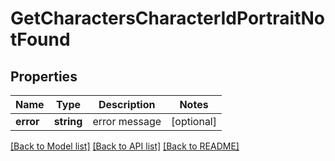 # GetCharactersCharacterIdPortraitNotFound

## Properties
Name | Type | Description | Notes
------------ | ------------- | ------------- | -------------
**error** | **string** | error message | [optional] 

[[Back to Model list]](../README.md#documentation-for-models) [[Back to API list]](../README.md#documentation-for-api-endpoints) [[Back to README]](../README.md)


